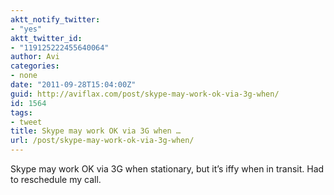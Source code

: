```yaml
---
aktt_notify_twitter:
- "yes"
aktt_twitter_id:
- "119125222455640064"
author: Avi
categories:
- none
date: "2011-09-28T15:04:00Z"
guid: http://aviflax.com/post/skype-may-work-ok-via-3g-when/
id: 1564
tags:
- tweet
title: Skype may work OK via 3G when …
url: /post/skype-may-work-ok-via-3g-when/
---
```

Skype may work OK via 3G when stationary, but it’s iffy when in transit. Had to reschedule my call.